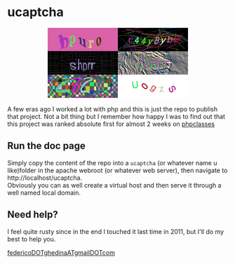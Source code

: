 
# ucaptcha

<p style="width:100%;text-align:center">
  <img src="./ssucaptcha.png" style="margin:0 auto;max-width:100%;width:320px">
</p>

A few eras ago I worked a lot with php and this is just the repo to publish that project. Not a bit thing but I remember how happy I was to find out that this project was ranked absolute first for almost 2 weeks on [phpclasses](https://www.phpclasses.org/)

## Run the doc page
Simply copy the content of the repo into a `ucaptcha` (or whatever name u like)folder in the apache webroot (or whatever web server), then navigate to http://localhost/ucaptcha.  
Obviously you can as well create a virtual host and then serve it through a well named local domain.

## Need help?
I feel quite rusty since in the end I touched it last time in 2011, but I'll do my best to help you.  

<a href="mailto:federico.ghedina@gmail.com?subject=Ucaptcha">federicoDOTghedinaATgmailDOTcom</a>